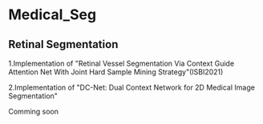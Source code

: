 # Medical_Seg
## Retinal Segmentation
1.Implementation of "Retinal Vessel Segmentation Via Context Guide Attention Net With Joint Hard Sample Mining Strategy"(ISBI2021)

2.Implementation of "DC-Net: Dual Context Network for 2D Medical Image Segmentation"

Comming soon
